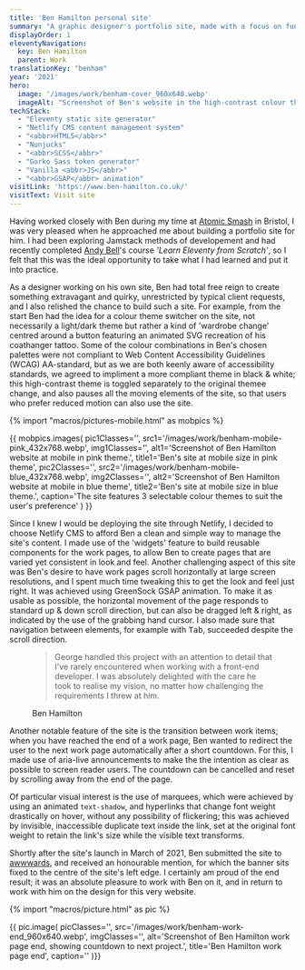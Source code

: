 ```yaml
---
title: 'Ben Hamilton personal site'
summary: "A graphic designer's portfolio site, made with a focus on fun and visual flair without forgetting accessibility."
displayOrder: 1
eleventyNavigation:
  key: Ben Hamilton
  parent: Work
translationKey: "benham"
year: '2021'
hero:
  image: '/images/work/benham-cover_960x640.webp'
  imageAlt: "Screenshot of Ben's website in the high-contrast colour theme."
techStack:
  - "Eleventy static site generator"
  - "Netlify CMS content management system"
  - "<abbr>HTML5</abbr>"
  - "Nunjucks"
  - "<abbr>SCSS</abbr>"
  - "Gorko Sass token generator"
  - "Vanilla <abbr>JS</abbr>"
  - "<abbr>GSAP</abbr> animation"
visitLink: 'https://www.ben-hamilton.co.uk/'
visitText: Visit site
---
```


Having worked closely with Ben during my time at [Atomic Smash](https://www.atomicsmash.co.uk/) in Bristol, I was very pleased when he approached me about building a portfolio site for him. I had been exploring Jamstack methods of developement and had recently completed [Andy Bell](https://piccalil.li/)'s course _'Learn Eleventy from Scratch'_, so I felt that this was the ideal opportunity to take what I had learned and put it into practice.

As a designer working on his own site, Ben had total free reign to create something extravagant and quirky, unrestricted by typical client requests, and I also relished the chance to build such a site. For example, from the start Ben had the idea for a colour theme switcher on the site, not necessarily a light/dark theme but rather a kind of 'wardrobe change' centred around a button featuring an animated SVG recreation of his coathanger tattoo. Some of the colour combinations in Ben's chosen palettes were not compliant to Web Content Accessibility Guidelines (<abbr>WCAG</abbr>) AA-standard, but as we are both keenly aware of accessibility standards, we agreed to impliment a more compliant theme in black & white; this high-contrast theme is toggled separately to the original themee change, and also pauses all the moving elements of the site, so that users who prefer reduced motion can also use the site.

{% import "macros/pictures-mobile.html" as mobpics %}

{{ mobpics.images(
    pic1Classes='',
    src1='/images/work/benham-mobile-pink_432x768.webp',
    img1Classes='',
    alt1='Screenshot of Ben Hamilton website at mobile in pink theme.',
    title1='Ben\'s site at mobile size in pink theme',
    pic2Classes='',
    src2='/images/work/benham-mobile-blue_432x768.webp',
    img2Classes='',
    alt2='Screenshot of Ben Hamilton website at mobile in blue theme',
    title2='Ben\'s site at mobile size in blue theme.',
    caption='The site features 3 selectable colour themes to suit the user\'s preference'
) }}

Since I knew I would be deploying the site through Netlify, I decided to choose Netlify CMS to afford Ben a clean and simple way to manage the site's content. I made use of the 'widgets' feature to build reusable components for the work pages, to allow Ben to create pages that are varied yet consistent in look and feel. Another challenging aspect of this site was Ben's desire to have work pages scroll horizontally at large screen resolutions, and I spent much time tweaking this to get the look and feel just right. It was achieved using GreenSock <abbr>GSAP</abbr> animation. To make it as usable as possible, the horizontal movement of the page responds to standard up & down scroll direction, but can also be dragged left & right, as indicated by the use of the grabbing hand cursor. I also made sure that navigation between elements, for example with <kbd>Tab</kbd>, succeeded despite the scroll direction.

<figure class="blockquote">
    <blockquote>
        <p>
        George handled this project with an attention to detail that I've rarely encountered when working with a front-end developer. I was absolutely delighted with the care he took to realise my vision, no matter how challenging the requirements I threw at him.
        </p>
    </blockquote>
    <figcaption>Ben Hamilton</figcaption>
</figure>

Another notable feature of the site is the transition between work items; when you have reached the end of a work page, Ben wanted to redirect the user to the next work page automatically after a short countdown. For this, I made use of aria-live announcements to make the the intention as clear as possible to screen reader users. The countdown can be cancelled and reset by scrolling away from the end of the page.

Of particular visual interest is the use of marquees, which were achieved by using an animated <code>text-shadow</code>, and hyperlinks that change font weight drastically on hover, without any possibility of flickering; this was achieved by invisible, inaccessible duplicate text inside the link, set at the original font weight to retain the link's size while the visible text transforms.

Shortly after the site's launch in March of 2021, Ben submitted the site to [awwwards](https://www.awwwards.com/), and received an honourable mention, for which the banner sits fixed to the centre of the site's left edge. I certainly am proud of the end result; it was an absolute pleasure to work with Ben on it, and in return to work with him on the design for this very website.

{% import "macros/picture.html" as pic %}

{{ pic.image(
    picClasses='',
    src='/images/work/benham-work-end_960x640.webp',
    imgClasses='',
    alt='Screenshot of Ben Hamilton work page end, showing countdown to next project.',
    title='Ben Hamilton work page end',
    caption=''
)}}